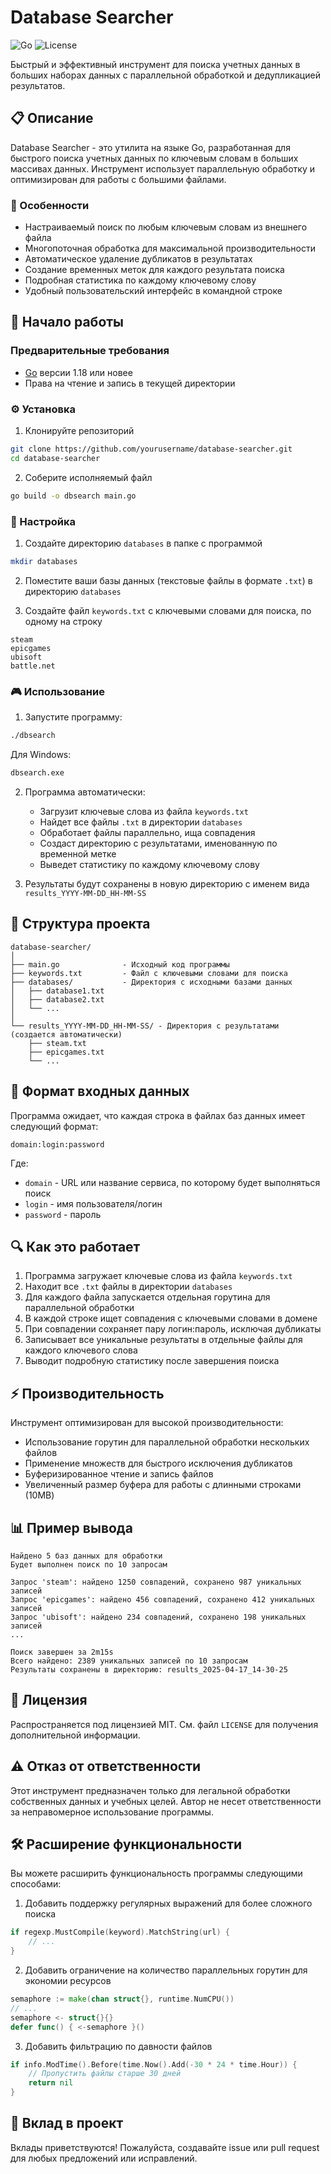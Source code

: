 # Database Searcher

![Go](https://img.shields.io/badge/Go-1.18+-00ADD8.svg)
![License](https://img.shields.io/badge/license-MIT-blue.svg)

Быстрый и эффективный инструмент для поиска учетных данных в больших наборах данных с параллельной обработкой и дедупликацией результатов.

## 📋 Описание

Database Searcher - это утилита на языке Go, разработанная для быстрого поиска учетных данных по ключевым словам в больших массивах данных. Инструмент использует параллельную обработку и оптимизирован для работы с большими файлами.

### 🔑 Особенности

- Настраиваемый поиск по любым ключевым словам из внешнего файла
- Многопоточная обработка для максимальной производительности
- Автоматическое удаление дубликатов в результатах
- Создание временных меток для каждого результата поиска
- Подробная статистика по каждому ключевому слову
- Удобный пользовательский интерфейс в командной строке

## 🚀 Начало работы

### Предварительные требования

- [Go](https://golang.org/dl/) версии 1.18 или новее
- Права на чтение и запись в текущей директории

### ⚙️ Установка

1. Клонируйте репозиторий

```bash
git clone https://github.com/yourusername/database-searcher.git
cd database-searcher
```

2. Соберите исполняемый файл

```bash
go build -o dbsearch main.go
```

### 🔧 Настройка

1. Создайте директорию `databases` в папке с программой
```bash
mkdir databases
```

2. Поместите ваши базы данных (текстовые файлы в формате `.txt`) в директорию `databases`

3. Создайте файл `keywords.txt` с ключевыми словами для поиска, по одному на строку
```
steam
epicgames
ubisoft
battle.net
```

### 🎮 Использование

1. Запустите программу:

```bash
./dbsearch
```
Для Windows:
```bash
dbsearch.exe
```

2. Программа автоматически:
   - Загрузит ключевые слова из файла `keywords.txt`
   - Найдет все файлы `.txt` в директории `databases`
   - Обработает файлы параллельно, ища совпадения
   - Создаст директорию с результатами, именованную по временной метке
   - Выведет статистику по каждому ключевому слову

3. Результаты будут сохранены в новую директорию с именем вида `results_YYYY-MM-DD_HH-MM-SS`

## 📁 Структура проекта

```
database-searcher/
│
├── main.go              - Исходный код программы
├── keywords.txt         - Файл с ключевыми словами для поиска
├── databases/           - Директория с исходными базами данных
│   ├── database1.txt
│   ├── database2.txt
│   └── ...
│
└── results_YYYY-MM-DD_HH-MM-SS/ - Директория с результатами (создается автоматически)
    ├── steam.txt
    ├── epicgames.txt
    └── ...
```

## 📝 Формат входных данных

Программа ожидает, что каждая строка в файлах баз данных имеет следующий формат:

```
domain:login:password
```

Где:
- `domain` - URL или название сервиса, по которому будет выполняться поиск
- `login` - имя пользователя/логин
- `password` - пароль

## 🔍 Как это работает

1. Программа загружает ключевые слова из файла `keywords.txt`
2. Находит все `.txt` файлы в директории `databases`
3. Для каждого файла запускается отдельная горутина для параллельной обработки
4. В каждой строке ищет совпадения с ключевыми словами в домене
5. При совпадении сохраняет пару логин:пароль, исключая дубликаты
6. Записывает все уникальные результаты в отдельные файлы для каждого ключевого слова
7. Выводит подробную статистику после завершения поиска

## ⚡ Производительность

Инструмент оптимизирован для высокой производительности:

- Использование горутин для параллельной обработки нескольких файлов
- Применение множеств для быстрого исключения дубликатов
- Буферизированное чтение и запись файлов
- Увеличенный размер буфера для работы с длинными строками (10MB)

## 📊 Пример вывода

```
Найдено 5 баз данных для обработки
Будет выполнен поиск по 10 запросам

Запрос 'steam': найдено 1250 совпадений, сохранено 987 уникальных записей
Запрос 'epicgames': найдено 456 совпадений, сохранено 412 уникальных записей
Запрос 'ubisoft': найдено 234 совпадений, сохранено 198 уникальных записей
...

Поиск завершен за 2m15s
Всего найдено: 2389 уникальных записей по 10 запросам
Результаты сохранены в директорию: results_2025-04-17_14-30-25
```

## 📄 Лицензия

Распространяется под лицензией MIT. См. файл `LICENSE` для получения дополнительной информации.

## ⚠️ Отказ от ответственности

Этот инструмент предназначен только для легальной обработки собственных данных и учебных целей. Автор не несет ответственности за неправомерное использование программы.

## 🛠️ Расширение функциональности

Вы можете расширить функциональность программы следующими способами:

1. Добавить поддержку регулярных выражений для более сложного поиска
```go
if regexp.MustCompile(keyword).MatchString(url) {
    // ...
}
```

2. Добавить ограничение на количество параллельных горутин для экономии ресурсов
```go
semaphore := make(chan struct{}, runtime.NumCPU())
// ...
semaphore <- struct{}{}
defer func() { <-semaphore }()
```

3. Добавить фильтрацию по давности файлов
```go
if info.ModTime().Before(time.Now().Add(-30 * 24 * time.Hour)) {
    // Пропустить файлы старше 30 дней
    return nil
}
```

## 🤝 Вклад в проект

Вклады приветствуются! Пожалуйста, создавайте issue или pull request для любых предложений или исправлений.
